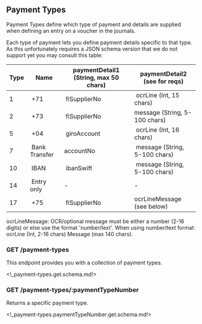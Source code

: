 ## Payment Types

Payment Types define which type of payment and details are supplied when defining an entry on a voucher in the journals.

Each type of payment lets you define payment details specific to that type. As this unfortunately requires a JSON schema version that we do not support yet you may consult this table:
 
Type | Name | paymentDetail1 (String, max 50 chars) | paymentDetail2 (see for reqs)
------------- | ------------- | ------------- | -------------
1 | +71 | fiSupplierNo | ocrLine (Int, 15 chars)
2 | +73 | fiSupplierNo | message (String, 5-100 chars)
5 | +04 | giroAccount | ocrLine (Int, 16 chars)
7 | Bank Transfer | accountNo | message (String, 5-100 chars)
10 | IBAN | ibanSwift | message (String, 5-100 chars)
14 | Entry only | - | -
17 | +75 | fiSupplierNo | ocrLineMessage (see below)

ocrLineMessage: OCR/optional message must be either a number (2-16 digits) or else use the format 'number/text'. When using number/text format: ocrLine (Int, 2-16 chars) Message (max 140 chars).
 
### <span class='get'>GET</span> /payment-types

This endpoint provides you with a collection of payment types. 

<!_payment-types.get.schema.md!>

### <span class='get'>GET</span> /payment-types/:paymentTypeNumber

Returns a specific payment type.

<!_payment-types.paymentTypeNumber.get.schema.md!>
